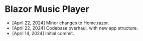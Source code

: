 # Blazor Music Player
- [April 22, 2024] Minor changes to Home.razor.
- [April 22, 2024] Codebase overhaul, with new app structure.
- [April 14, 2024] Initial commit.
